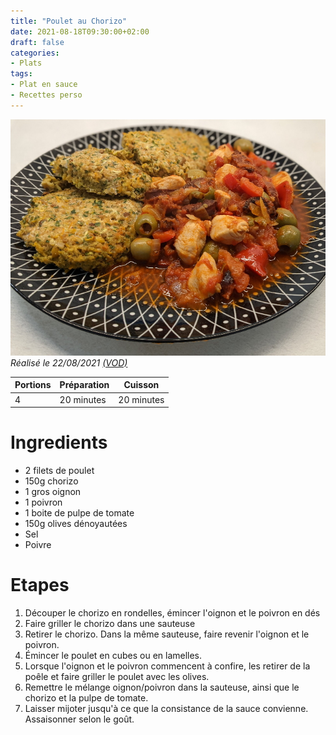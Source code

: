 ```yaml
---
title: "Poulet au Chorizo"
date: 2021-08-18T09:30:00+02:00 
draft: false
categories:
- Plats
tags:
- Plat en sauce 
- Recettes perso
---
```


![Poulet au chorizo et palets de légumes](/illust/poulet-chorizo-palets-legumes.jpg#center)
*Réalisé le 22/08/2021 [(VOD)](https://www.twitch.tv/videos/1125960699)*

| Portions | Préparation | Cuisson    |
|----------|-------------|------------| 
|4         |20 minutes   |20 minutes  |

# Ingredients

- 2 filets de poulet
- 150g chorizo
- 1 gros oignon
- 1 poivron
- 1 boite de pulpe de tomate
- 150g olives dénoyautées
- Sel
- Poivre

# Etapes

1) Découper le chorizo en rondelles, émincer l'oignon et le poivron en dés
2) Faire griller le chorizo dans une sauteuse
3) Retirer le chorizo. Dans la même sauteuse, faire revenir l'oignon et le poivron.
4) Émincer le poulet en cubes ou en lamelles.
5) Lorsque l'oignon et le poivron commencent à confire, les retirer de la poêle et faire griller le poulet avec les olives.
6) Remettre le mélange oignon/poivron dans la sauteuse, ainsi que le chorizo et la pulpe de tomate.
7) Laisser mijoter jusqu'à ce que la consistance de la sauce convienne. Assaisonner selon le goût.
